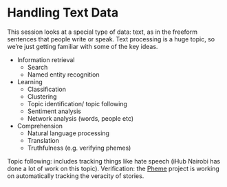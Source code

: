 # Handling Text Data

This session looks at a special type of data: text, as in the freeform sentences that people write or speak.  Text processing is a huge topic, so we’re just getting familiar with some of the key ideas. 

* Information retrieval
  * Search
  * Named entity recognition
* Learning
  * Classification
  * Clustering
  * Topic identification/ topic following
  * Sentiment analysis
  * Network analysis \(words, people etc\)
* Comprehension
  * Natural language processing
  * Translation
  * Truthfulness \(e.g. verifying phemes\)

Topic following: includes tracking things like hate speech \(iHub Nairobi has done a lot of work on this topic\). Verification: the [Pheme](http://www.pheme.eu/) project is working on automatically tracking the veracity of stories. 

  


